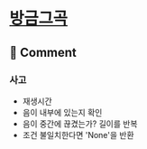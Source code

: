 # [방금그곡](https://programmers.co.kr/learn/courses/30/lessons/17683)

## 🤞 Comment

### 사고

- 재생시간
- 음이 내부에 있는지 확인
- 음이 중간에 끊겼는가? 길이를 반복
- 조건 불일치한다면 'None'을 반환
